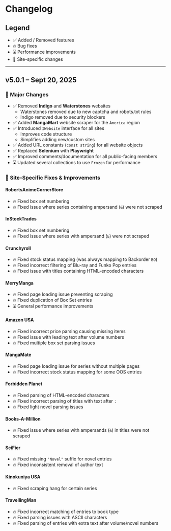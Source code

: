 # Changelog

## Legend

- ✅ Added / Removed features
- 🔥 Bug fixes
- ⌛ Performance improvements
- 📜 Site-specific changes

---

## v5.0.1 – Sept 20, 2025

### 🚀 Major Changes

- ✅ Removed **Indigo** and **Waterstones** websites  
  - Waterstones removed due to new captcha and robots.txt rules
  - Indigo removed due to security blockers
- ✅ Added **MangaMart** website scraper for the `America` region
- ✅ Introduced `IWebsite` interface for all sites  
  - Improves code structure  
  - Simplifies adding new/custom sites
- ✅ Added URL constants (`const string`) for all website objects
- ✅ Replaced **Selenium** with **Playwright**
- ✅ Improved comments/documentation for all public-facing members
- ⌛ Updated several collections to use `Frozen` for performance

### 📜 Site-Specific Fixes & Improvements

#### RobertsAnimeCornerStore

- 🔥 Fixed box set numbering
- 🔥 Fixed issue where series containing ampersand (`&`) were not scraped

#### InStockTrades

- 🔥 Fixed box set numbering
- 🔥 Fixed issue where series with ampersand (`&`) were not scraped

#### Crunchyroll

- 🔥 Fixed stock status mapping (was always mapping to Backorder `BO`)
- 🔥 Fixed incorrect filtering of Blu-ray and Funko Pop entries
- 🔥 Fixed issue with titles containing HTML-encoded characters

#### MerryManga

- 🔥 Fixed page loading issue preventing scraping
- 🔥 Fixed duplication of Box Set entries
- ⌛ General performance improvements

#### Amazon USA

- 🔥 Fixed incorrect price parsing causing missing items
- 🔥 Fixed issue with leading text after volume numbers
- 🔥 Fixed multiple box set parsing issues

#### MangaMate

- 🔥 Fixed page loading issue for series without multiple pages
- 🔥 Fixed incorrect stock status mapping for some OOS entries

#### Forbidden Planet

- 🔥 Fixed parsing of HTML-encoded characters
- 🔥 Fixed incorrect parsing of titles with text after `:`
- 🔥 Fixed light novel parsing issues

#### Books-A-Million

- 🔥 Fixed issue where series with ampersands (`&`) in titles were not scraped

#### SciFier

- 🔥 Fixed missing `"Novel"` suffix for novel entries
- 🔥 Fixed inconsistent removal of author text

#### Kinokuniya USA

- 🔥 Fixed scraping hang for certain series

#### TravellingMan

- 🔥 Fixed incorrect matching of entries to book type
- 🔥 Fixed parsing issues with ASCII characters
- 🔥 Fixed parsing of entries with extra text after volume/novel numbers
